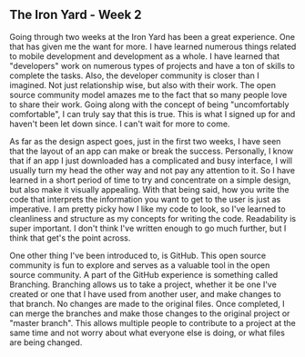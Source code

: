 ## The Iron Yard - Week 2

  Going through two weeks at the Iron Yard has been a great experience. One that has given me the want for more. I have learned numerous things related to mobile development and development as a whole. I have learned that "developers" work on numerous types of projects and have a ton of skills to complete the tasks. Also, the developer community is closer than I imagined. Not just relationship wise, but also with their work. The open source community model amazes me to the fact that so many people love to share their work. Going along with the concept of being "uncomfortably comfortable", I can truly say that this is true. This is what I signed up for and haven't been let down since. I can't wait for more to come.

  As far as the design aspect goes, just in the first two weeks, I have seen that the layout of an app can make or break the success. Personally, I know that if an app I just downloaded has a complicated and busy interface, I will usually turn my head the other way and not pay any attention to it. So I have learned in a short period of time to try and concentrate on a simple design, but also make it visually appealing. With that being said, how you write the code that interprets the information you want to get to the user is just as imperative. I am pretty picky how I like my code to look, so I've learned to cleanliness and structure as my concepts for writing the code. Readability is super important. I don't think I've written enough to go much further, but I think that get's the point across.

One other thing I've been introduced to, is GitHub. This open source community is fun to explore and serves as a valuable tool in the open source community. A part of the GitHub experience is something called Branching. Branching allows us to take a project, whether it be one I've created or one that I have used from another user, and make changes to that branch. No changes are made to the original files. Once completed, I can merge the branches and make those changes to the original project or "master branch". This allows multiple people to contribute to a project at the same time and not worry about what everyone else is doing, or what files are being changed. 
